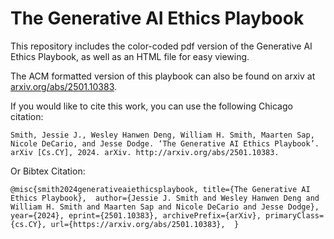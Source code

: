 # The Generative AI Ethics Playbook
This repository includes the color-coded pdf version of the Generative AI Ethics Playbook, as well as an HTML file for easy viewing.

The ACM formatted version of this playbook can also be found on arxiv at [arxiv.org/abs/2501.10383](https://arxiv.org/abs/2501.10383).

If you would like to cite this work, you can use the following Chicago citation:

`Smith, Jessie J., Wesley Hanwen Deng, William H. Smith, Maarten Sap, Nicole DeCario, and Jesse Dodge. ‘The Generative AI Ethics Playbook’. arXiv [Cs.CY], 2024. arXiv. http://arxiv.org/abs/2501.10383.`

Or Bibtex Citation:

``@misc{smith2024generativeaiethicsplaybook,
      title={The Generative AI Ethics Playbook}, 
      author={Jessie J. Smith and Wesley Hanwen Deng and William H. Smith and Maarten Sap and Nicole DeCario and Jesse Dodge},
      year={2024},
      eprint={2501.10383},
      archivePrefix={arXiv},
      primaryClass={cs.CY},
      url={https://arxiv.org/abs/2501.10383}, 
}``
